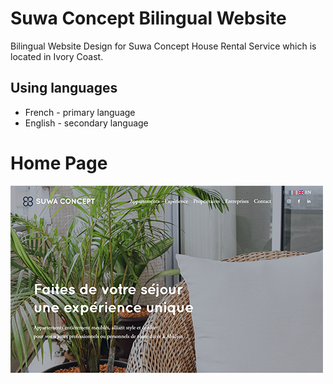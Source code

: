 # Suwa Concept Bilingual Website
Bilingual Website Design for Suwa Concept House Rental Service which is located in Ivory Coast.

## Using languages

* French - primary language
* English - secondary language

# Home Page
![headshot](SuwaScreenshot.png)

